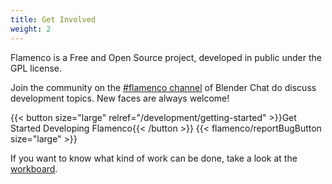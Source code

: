 ```yaml
---
title: Get Involved
weight: 2
---
```


Flamenco is a Free and Open Source project, developed in public under the GPL license.

Join the community on the [#flamenco channel][chat] of Blender Chat do discuss
development topics. New faces are always welcome!

{{< button size="large" relref="/development/getting-started" >}}Get Started Developing Flamenco{{< /button >}}
{{< flamenco/reportBugButton size="large" >}}

If you want to know what kind of work can be done, take a look at the
[workboard][workboard].

[project]: https://projects.blender.org/studio/flamenco
[workboard]: https://projects.blender.org/studio/flamenco/issues
[chat]: https://blender.chat/channel/flamenco
